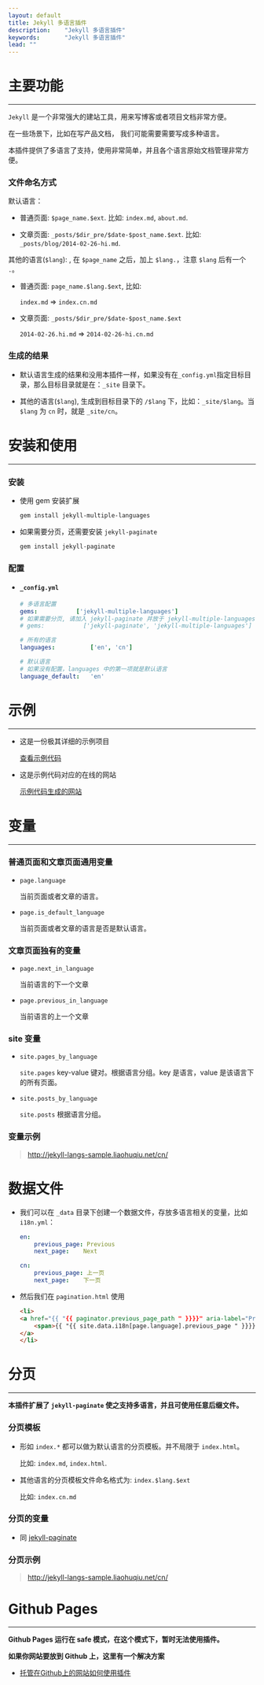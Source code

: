 ```yaml
---
layout: default
title: Jekyll 多语言插件
description:    "Jekyll 多语言插件"
keywords:       "Jekyll 多语言插件"
lead: ""
---
```


# 主要功能
---

`Jekyll` 是一个非常强大的建站工具，用来写博客或者项目文档非常方便。

在一些场景下，比如在写产品文档， 我们可能需要需要写成多种语言。

本插件提供了多语言了支持，使用非常简单，并且各个语言原始文档管理非常方便。

### 文件命名方式

默认语言：

* 普通页面: `$page_name.$ext`. 比如:  `index.md`, `about.md`.

* 文章页面: `_posts/$dir_pre/$date-$post_name.$ext`. 比如: `_posts/blog/2014-02-26-hi.md`.

其他的语言(`$lang`): , 在 `$page_name` 之后，加上 `$lang.`，注意 `$lang` 后有一个 `.`。

* 普通页面:  `page_name.$lang.$ext`, 比如:

    `index.md` => `index.cn.md`

* 文章页面: `_posts/$dir_pre/$date-$post_name.$ext`

    `2014-02-26.hi.md` => `2014-02-26-hi.cn.md`

### 生成的结果

* 默认语言生成的结果和没用本插件一样，如果没有在`_config.yml`指定目标目录，那么目标目录就是在：`_site` 目录下。

* 其他的语言(`$lang`), 生成到目标目录下的 `/$lang` 下，比如：`_site/$lang`。当 `$lang` 为 `cn` 时，就是 `_site/cn`。


# 安装和使用

---

### 安装

* 使用 gem 安装扩展

    ```bash
    gem install jekyll-multiple-languages
    ```

* 如果需要分页，还需要安装 `jekyll-paginate`

    ```bash
    gem install jekyll-paginate
    ```

### 配置

* ####  `_config.yml`

    ```yaml
    # 多语言配置
    gems:           ['jekyll-multiple-languages']
    # 如果需要分页, 请加入 jekyll-paginate 并放于 jekyll-multiple-languages 之前
    # gems:           ['jekyll-paginate', 'jekyll-multiple-languages']

    # 所有的语言
    languages:          ['en', 'cn']
    
    # 默认语言
    # 如果没有配置，languages 中的第一项就是默认语言
    language_default:   'en'
    ```

# 示例

---

* 这是一份极其详细的示例项目

    [查看示例代码](https://github.com/liaohuqiu/jekyll-multiple-languages-sample/tree/master)

* 这是示例代码对应的在线的网站

    [示例代码生成的网站](http://jekyll-langs-sample.liaohuqiu.net)


# 变量

---

### 普通页面和文章页面通用变量

*   `page.language`

    当前页面或者文章的语言。

*   `page.is_default_language`

    当前页面或者文章的语言是否是默认语言。

### 文章页面独有的变量

*   `page.next_in_language`

    当前语言的下一个文章

*   `page.previous_in_language`

    当前语言的上一个文章

### site 变量

*   `site.pages_by_language`

    `site.pages` key-value 键对。根据语言分组。key 是语言，value 是该语言下的所有页面。

*   `site.posts_by_language`

    `site.posts` 根据语言分组。

### 变量示例

>  http://jekyll-langs-sample.liaohuqiu.net/cn/

# 数据文件

* 我们可以在 `_data` 目录下创建一个数据文件，存放多语言相关的变量，比如 `i18n.yml`：

    ```yaml
    en:
        previous_page: Previous
        next_page:    Next
    
    cn:
        previous_page: 上一页
        next_page:    下一页
    ```

* 然后我们在 `pagination.html` 使用

    ```html
    <li>
    <a href="{{ "{{ paginator.previous_page_path " }}}}" aria-label="Previous">
        <span>{{ "{{ site.data.i18n[page.language].previous_page " }}}}</span>
    </a>
    </li>
    ```

# 分页

---

**本插件扩展了 `jekyll-paginate` 使之支持多语言，并且可使用任意后缀文件。**

### 分页模板

*   形如 `index.*` 都可以做为默认语言的分页模板。并不局限于 `index.html`。

    比如: `index.md`, `index.html`.

*   其他语言的分页模板文件命名格式为: `index.$lang.$ext`

    比如: `index.cn.md`

### 分页的变量

*   同 [jekyll-paginate](http://jekyllrb.com/docs/pagination/)

### 分页示例

>  http://jekyll-langs-sample.liaohuqiu.net/cn/

# Github Pages
---

**Github Pages 运行在 safe 模式，在这个模式下，暂时无法使用插件。**

**如果你网站要放到 Github 上，这里有一个解决方案**

* [托管在Github上的网站如何使用插件](http://www.liaohuqiu.net/cn/posts/jekyll-plugins-on-github-pages/)
